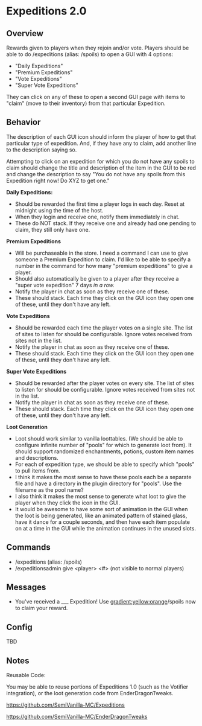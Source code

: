 # Expeditions 2.0

## Overview

Rewards given to players when they rejoin and/or vote. Players should be able to do /expeditions (alias: /spoils) to open a GUI with 4 options:
- "Daily Expeditions"
- "Premium Expeditions"
- "Vote Expeditions"
- "Super Vote Expeditions"

They can click on any of these to open a second GUI page with items to "claim" (move to their inventory) from that particular Expedition.

## Behavior

The description of each GUI icon should inform the player of how to get that particular type of expedition. And, if they have any to claim, add another line to the description saying so.

Attempting to click on an expedition for which you do not have any spoils to claim should change the title and description of the item in the GUI to be red and change the description to say "You do not have any spoils from this Expedition right now! Do XYZ to get one."

**Daily Expeditions:**
- Should be rewarded the first time a player logs in each day. Reset at midnight using the time of the host.
- When they login and receive one, notify them immediately in chat.
- These do NOT stack. If they receive one and already had one pending to claim, they still only have one.

**Premium Expeditions**
- Will be purchaseable in the store. I need a command I can use to give someone a Premium Expedition to claim. I'd like to be able to specify a number in the command for how many "premium expeditions" to give a player.
- Should also automatically be given to a player after they receive a "super vote expedition" 7 days _in a row._
- Notify the player in chat as soon as they receive one of these.
- These should stack. Each time they click on the GUI icon they open one of these, until they don't have any left.

**Vote Expeditions**
- Should be rewarded each time the player votes on a single site. The list of sites to listen for should be configurable. Ignore votes received from sites not in the list.
- Notify the player in chat as soon as they receive one of these.
- These should stack. Each time they click on the GUI icon they open one of these, until they don't have any left.

**Super Vote Expeditions**
- Should be rewarded after the player votes on every site. The list of sites to listen for should be configurable. Ignore votes received from sites not in the list.
- Notify the player in chat as soon as they receive one of these.
- These should stack. Each time they click on the GUI icon they open one of these, until they don't have any left.

**Loot Generation**
- Loot should work similar to vanilla loottables. (We should be able to configure infinite number of "pools" for which to generate loot from). It should support randomized enchantments, potions, custom item names and descriptions.
- For each of expedition type, we should be able to specify which "pools" to pull items from.
- I think it makes the most sense to have these pools each be a separate file and have a directory in the plugin directory for "pools". Use the filename as the pool name?
- I also think it makes the most sense to generate what loot to give the player when they click the icon in the GUI.
- It would be awesome to have some sort of animation in the GUI when the loot is being generated, like an animated pattern of stained glass, have it dance for a couple seconds, and then have each item populate on at a time in the GUI while the animation continues in the unused slots.

## Commands

- /expeditions (alias: /spoils)
- /expeditionsadmin give \<player\> \<#\> (not visible to normal players)

## Messages

- <orange>You've received a ___ Expedition! Use <gradient:yellow:orange>/spoils</gradient> now to claim your reward.</orange>

## Config

TBD

## Notes

Reusable Code:

You may be able to reuse portions of Expeditions 1.0 (such as the Votifier integration), or the loot generation code from EnderDragonTweaks.

https://github.com/SemiVanilla-MC/Expeditions

https://github.com/SemiVanilla-MC/EnderDragonTweaks
